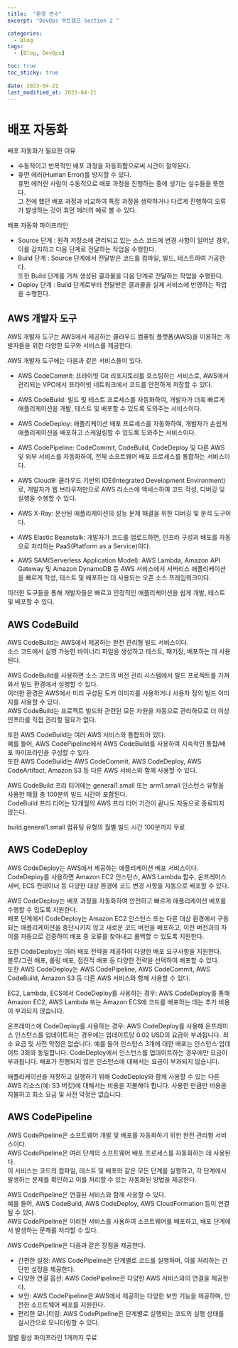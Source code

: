 ```yaml
---
title:  "환경 변수"
excerpt: "DevOps 부트캠프 Section 2 "

categories:
  - Blog
tags:
  - [Blog, DevOps]

toc: true
toc_sticky: true
 
date: 2023-04-21
last_modified_at: 2023-04-21
---
```

# 배포 자동화
배포 자동화가 필요한 이유
- 수동적이고 반복적인 배포 과정을 자동화함으로써 시간이 절약된다.
- 휴먼 에러(Human Error)를 방지할 수 있다.<br>
휴먼 에러란 사람이 수동적으로 배포 과정을 진행하는 중에 생기는 실수들을 뜻한다. <br>
그 전에 했던 배포 과정과 비교하여 특정 과정을 생략하거나 다르게 진행하여 오류가 발생하는 것이 휴먼 에러의 예로 볼 수 있다.

배포 자동화 파이프라인
- Source 단계 : 원격 저장소에 관리되고 있는 소스 코드에 변경 사항이 일어날 경우, 이를 감지하고 다음 단계로 전달하는 작업을 수행한다.
- Build 단계 : Source 단계에서 전달받은 코드를 컴파일, 빌드, 테스트하여 가공한다. <br>
또한 Build 단계를 거쳐 생성된 결과물을 다음 단계로 전달하는 작업을 수행한다.
- Deploy 단계 : Build 단계로부터 전달받은 결과물을 실제 서비스에 반영하는 작업을 수행한다.



## AWS 개발자 도구
AWS 개발자 도구는 AWS에서 제공하는 클라우드 컴퓨팅 플랫폼(AWS)을 이용하는 개발자들을 위한 다양한 도구와 서비스를 제공한다.

AWS 개발자 도구에는 다음과 같은 서비스들이 있다.

- AWS CodeCommit: 프라이빗 Git 리포지토리를 호스팅하는 서비스로, AWS에서 관리되는 VPC에서 프라이빗 네트워크에서 코드를 안전하게 저장할 수 있다.

- AWS CodeBuild: 빌드 및 테스트 프로세스를 자동화하여, 개발자가 더욱 빠르게 애플리케이션을 개발, 테스트 및 배포할 수 있도록 도와주는 서비스이다.

- AWS CodeDeploy: 애플리케이션 배포 프로세스를 자동화하여, 개발자가 손쉽게 애플리케이션을 배포하고 스케일링할 수 있도록 도와주는 서비스이다.

- AWS CodePipeline: CodeCommit, CodeBuild, CodeDeploy 및 다른 AWS 및 외부 서비스를 자동화하여, 전체 소프트웨어 배포 프로세스를 통합하는 서비스이다.

- AWS Cloud9: 클라우드 기반의 IDE(Integrated Development Environment)로, 개발자가 웹 브라우저만으로 AWS 리소스에 액세스하여 코드 작성, 디버깅 및 실행을 수행할 수 있다.

- AWS X-Ray: 분산된 애플리케이션의 성능 문제 해결을 위한 디버깅 및 분석 도구이다.

- AWS Elastic Beanstalk: 개발자가 코드를 업로드하면, 인프라 구성과 배포를 자동으로 처리하는 PaaS(Platform as a Service)이다.

- AWS SAM(Serverless Application Model): AWS Lambda, Amazon API Gateway 및 Amazon DynamoDB 등 AWS 서비스에서 서버리스 애플리케이션을 빠르게 작성, 테스트 및 배포하는 데 사용되는 오픈 소스 프레임워크이다.

이러한 도구들을 통해 개발자들은 빠르고 안정적인 애플리케이션을 쉽게 개발, 테스트 및 배포할 수 있다.


## AWS CodeBuild
AWS CodeBuild는 AWS에서 제공하는 완전 관리형 빌드 서비스이다. <br>
소스 코드에서 실행 가능한 바이너리 파일을 생성하고 테스트, 패키징, 배포하는 데 사용된다.

AWS CodeBuild를 사용하면 소스 코드의 버전 관리 시스템에서 빌드 프로젝트를 가져와서 빌드 환경에서 실행할 수 있다. <br>
이러한 환경은 AWS에서 미리 구성된 도커 이미지를 사용하거나 사용자 정의 빌드 이미지를 사용할 수 있다. <br>
AWS CodeBuild는 프로젝트 빌드와 관련된 모든 자원을 자동으로 관리하므로 더 이상 인프라를 직접 관리할 필요가 없다.

또한 AWS CodeBuild는 여러 AWS 서비스와 통합되어 있다. <br>
예를 들어, AWS CodePipeline에서 AWS CodeBuild를 사용하여 지속적인 통합/배포 파이프라인을 구성할 수 있다. <br>
또한 AWS CodeBuild는 AWS CodeCommit, AWS CodeDeploy, AWS CodeArtifact, Amazon S3 등 다른 AWS 서비스와 함께 사용할 수 있다.

AWS CodeBuild 프리 티어에는 general1.small 또는 arm1.small 인스턴스 유형을 사용한 매월 총 100분의 빌드 시간이 포함된다. <br>
CodeBuild 프리 티어는 12개월의 AWS 프리 티어 기간이 끝나도 자동으로 종료되지 않는다. 

build.general1.small 컴퓨팅 유형의 월별 빌드 시간 100분까지 무료

## AWS CodeDeploy
AWS CodeDeploy는 AWS에서 제공하는 애플리케이션 배포 서비스이다. <br>
CodeDeploy를 사용하면 Amazon EC2 인스턴스, AWS Lambda 함수, 온프레미스 서버, ECS 컨테이너 등 다양한 대상 환경에 코드 변경 사항을 자동으로 배포할 수 있다.

AWS CodeDeploy는 배포 과정을 자동화하여 안전하고 빠르게 애플리케이션 배포를 수행할 수 있도록 지원한다. <br>
배포 단계에서 CodeDeploy는 Amazon EC2 인스턴스 또는 다른 대상 환경에서 구동되는 애플리케이션을 중단시키지 않고 새로운 코드 버전을 배포하고, 이전 버전과의 차이를 자동으로 검증하여 배포 중 오류를 찾아내고 롤백할 수 있도록 지원한다.

또한 CodeDeploy는 여러 배포 전략을 제공하여 다양한 배포 요구사항을 지원한다. <br>
블루/그린 배포, 롤링 배포, 점진적 배포 등 다양한 전략을 선택하여 배포할 수 있다. <br>
또한 AWS CodeDeploy는 AWS CodePipeline, AWS CodeCommit, AWS CodeBuild, Amazon S3 등 다른 AWS 서비스와 함께 사용할 수 있다.

EC2, Lambda, ECS에서 CodeDeploy를 사용하는 경우: AWS CodeDeploy를 통해 Amazon EC2, AWS Lambda 또는 Amazon ECS에 코드를 배포하는 데는 추가 비용이 부과되지 않습니다.

온프레미스에 CodeDeploy를 사용하는 경우: AWS CodeDeploy를 사용해 온프레미스 인스턴스를 업데이트하는 경우에는 업데이트당 0.02 USD의 요금이 부과됩니다. 최소 요금 및 사전 약정은 없습니다. 예를 들어 인스턴스 3개에 대한 배포는 인스턴스 업데이트 3회와 동일합니다. CodeDeploy에서 인스턴스를 업데이트하는 경우에만 요금이 부과됩니다. 배포가 진행되지 않은 인스턴스에 대해서는 요금이 부과되지 않습니다.

애플리케이션을 저장하고 실행하기 위해 CodeDeploy와 함께 사용할 수 있는 다른 AWS 리소스(예: S3 버킷)에 대해서는 비용을 지불해야 합니다. 사용한 만큼만 비용을 지불하고 최소 요금 및 사전 약정은 없습니다.

## AWS CodePipeline
AWS CodePipeline은 소프트웨어 개발 및 배포를 자동화하기 위한 완전 관리형 서비스이다. <br>
AWS CodePipeline은 여러 단계의 소프트웨어 배포 프로세스를 자동화하는 데 사용된다. <br>
이 서비스는 코드의 컴파일, 테스트 및 배포와 같은 모든 단계를 실행하고, 각 단계에서 발생하는 문제를 확인하고 이를 처리할 수 있는 자동화된 방법을 제공한다.

AWS CodePipeline은 연결된 서비스와 함께 사용할 수 있다. <br>
예를 들어, AWS CodeBuild, AWS CodeDeploy, AWS CloudFormation 등이 연결될 수 있다. <br>
AWS CodePipeline은 이러한 서비스를 사용하여 소프트웨어를 배포하고, 배포 단계에서 발생하는 문제를 처리할 수 있다.

AWS CodePipeline은 다음과 같은 장점을 제공한다.

- 간편한 설정: AWS CodePipeline은 단계별로 코드를 실행하며, 이를 처리하는 간단한 설정을 제공한다.
- 다양한 연결 옵션: AWS CodePipeline은 다양한 AWS 서비스와의 연결을 제공한다.
- 보안: AWS CodePipeline은 AWS에서 제공하는 다양한 보안 기능을 제공하며, 안전한 소프트웨어 배포를 지원한다.
- 편리한 모니터링: AWS CodePipeline은 단계별로 실행되는 코드의 실행 상태를 실시간으로 모니터링할 수 있다.

월별 활성 파이프라인 1개까지 무료